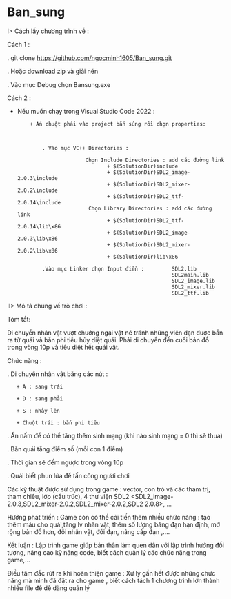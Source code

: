 # Ban_sung
I> Cách lấy chương trình về :

Cách 1 :

. git clone https://github.com/ngocminh1605/Ban_sung.git

. Hoặc download zip và giải nén

. Vào mục Debug chọn Bansung.exe

Cách 2 :
* Nếu muốn chạy trong Visual Studio Code 2022 :

          + Ấn chuột phải vào project bắn súng rồi chọn properties: 
          

          
              . Vào mục VC++ Directories : 
              
                            Chọn Include Directories : add các đường link 
                                   + $(SolutionDir)include
                                   + $(SolutionDir)SDL2_image-2.0.3\include
                                   + $(SolutionDir)SDL2_mixer-2.0.2\include 
                                   + $(SolutionDir)SDL2_ttf-2.0.14\include
                             Chọn Library Directories : add các đường link
                                   + $(SolutionDir)SDL2_ttf-2.0.14\lib\x86
                                   + $(SolutionDir)SDL2_image-2.0.3\lib\x86 
                                   + $(SolutionDir)SDL2_mixer-2.0.2\lib\x86
                                   + $(SolutionDir)lib\x86
                                   
              .Vào mục Linker chọn Input điền :         SDL2.lib
                                                        SDL2main.lib
                                                        SDL2_image.lib
                                                        SDL2_mixer.lib
                                                        SDL2_ttf.lib
             

II> Mô tả chung về trò chơi :

Tóm tắt:

Di chuyển nhân vật vượt chướng ngại vật né tránh những viên đạn được bắn ra từ quái và bắn phi tiêu hủy diệt quái. Phải di chuyển đến cuối bản đồ trong vòng 10p và tiêu diệt hết quái vật.

Chức năng :

. Di chuyển nhân vật bằng các nút :

       + A : sang trái
       
       + D : sang phải
       
       + S : nhảy lên
       
       + Chuột trái : bắn phi tiêu
       
. Ăn nấm để có thể tăng thêm sinh mạng (khi nào sinh mạng = 0 thì sẽ thua)

. Bắn quái tăng điểm số (mỗi con 1 điểm)

. Thời gian sẽ đếm ngược trong vòng 10p

. Quái biết phun lửa để tấn công người chơi


Các kỹ thuật được sử dụng trong game : vector, con trỏ và các tham trị, tham chiếu, lớp (cấu trúc), 4 thư viện SDL2 <SDL2_image-2.0.3,SDL2_mixer-2.0.2,SDL2_mixer-2.0.2,SDL2 2.0.8>, ...

Hướng phát triển : Game còn có thể cải tiến thêm nhiều chức năng : tạo thêm máu cho quái,tăng lv nhân vật, thêm số lượng băng đạn hạn định,  mở rộng bản đồ hơn, đổi nhân vật, đổi đạn, nâng cấp đạn ,....

Kết luận : Lập trình game giúp bản thân làm quen dần với lập trình hướng đối tượng, nâng cao kỹ năng code, biết cách quản lý các chức năng trong game,...

Điều tâm đắc rút ra khi hoàn thiện game : Xử lý gần hết được những chức năng mà mình đã đặt ra cho game , biết cách tách 1 chương trình lớn thành nhiều file để dễ dàng quản lý 


       
  


